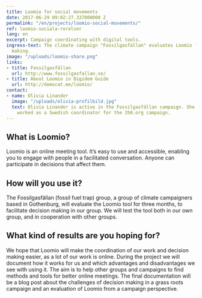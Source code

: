 ```yaml
---
title: Loomio for social movements
date: 2017-06-29 09:02:27.337000000 Z
permalink: "/en/projects/loomio-social-movements/"
ref: loomio-sociala-rorelser
lang: en
excerpt: Campaign coordinating with digital tools.
ingress-text: The climate campaign "Fossilgasfällan" evaluates Loomio for easier decision
  making.
image: "/uploads/loomio-share.png"
links:
- title: Fossilgasfällan
  url: http://www.fossilgasfallan.se/
- title: About Loomio in Digidem Guide
  url: http://democat.me/loomio/
contact:
- name: Olivia Linander
  image: "/uploads/olivia-profilbild.jpg"
  text: Olivia Linander is active in the Fossilgasfällan campaign. She previously
    worked as a Swedish coordinator for the 350.org campaign.
---
```


## What is Loomio?
Loomio is an online meeting tool. It’s easy to use and accessible, enabling you to engage with people in a facilitated conversation. Anyone can participate in decisions that affect them.

## How will you use it?
The Fossilgasfällan (fossil fuel trap) group, a group of climate campaigners based in Gothenburg, will evaluate the Loomio tool for three months, to facilitate decision making in our group. We will test the tool both in our own group, and in cooperation with other groups.

## What kind of results are you hoping for?
We hope that Loomio will make the coordination of our work and decision making easier, as a lot of our work is online. During the project we will document how it works for us and which advantages and disadvantages we see with using it. The aim is to help other groups and campaigns to find methods and tools for better online meetings. The final documentation will be a blog post about the challenges of decision making in a grass roots campaign and an evaluation of Loomio from a campaign perspective.

